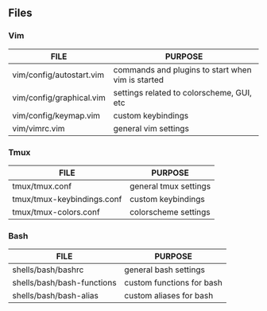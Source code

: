 ## Files

### Vim
| FILE | PURPOSE |
|---|---|
| vim/config/autostart.vim | commands and plugins to start when vim is started |
| vim/config/graphical.vim | settings related to colorscheme, GUI, etc |
| vim/config/keymap.vim | custom keybindings |
| vim/vimrc.vim | general vim settings |

### Tmux
| FILE | PURPOSE |
|---|---|
| tmux/tmux.conf | general tmux settings |
| tmux/tmux-keybindings.conf | custom keybindings |
| tmux/tmux-colors.conf | colorscheme settings |

### Bash
| FILE | PURPOSE |
|---|---|
| shells/bash/bashrc | general bash settings |
| shells/bash/bash-functions | custom functions for bash |
| shells/bash/bash-alias | custom aliases for bash |

